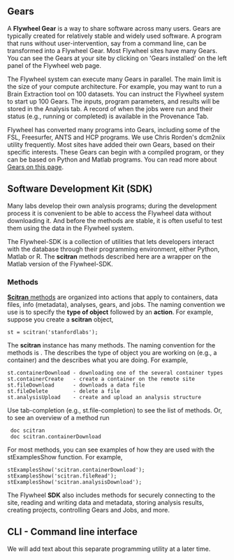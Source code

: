 ## Gears
A **Flywheel Gear** is a way to share software across many users.  Gears are typically created for relatively stable and widely used software. A program that runs without user-intervention, say from a command line, can be transformed into a Flywheel Gear.  Most Flywheel sites have many Gears. You can see the Gears at your site by clicking on 'Gears installed' on the left panel of the Flywheel web page.

The Flywheel system can execute many Gears in parallel. The main limit is the size of your compute architecture. For example, you may want to run a Brain Extraction tool on 100 datasets.  You can instruct the Flywheel system to start up 100 Gears.  The inputs, program parameters, and results will be stored in the Analysis tab.  A record of when the jobs were run and their status (e.g., running or completed) is available in the Provenance Tab.

Flywheel has converted many programs into Gears, including some of the FSL, Freesurfer, ANTS and HCP programs. We use Chris Rorden's dcm2niix utility frequently.  Most sites have added their own Gears, based on their specific interests. These Gears can begin with a compiled program, or they can be based on Python and Matlab programs. You can read more about [Gears on this page](Gears).

## Software Development Kit (SDK)
Many labs develop their own analysis programs; during the development process it is convenient to be able to access the Flywheel data without downloading it. And before the methods are stable, it is often useful to test them using the data in the Flywheel system.

The Flywheel-SDK is a collection of utilities that lets developers interact with the database through their programming environment, either Python, Matlab or R. The **scitran** methods described here are a wrapper on the Matlab version of the Flywheel-SDK.

### Methods
[**Scitran** methods](https://github.com/vistalab/scitran/wiki/scitran-methods) are organized into actions that apply to containers, data files, info (metadata), analyses, gears, and jobs. The naming convention we use is to specify the **type of object** followed by an **action**.  For example, suppose you create a **scitran** object, 

    st = scitran('stanfordlabs');

The **scitran** instance has many methods.  The naming convention for the methods is <noun><Action>.  The <noun> describes the type of object you are working on (e.g., a container) and the <Action> describes what you are doing.  For example,

```
st.containerDownload - downloading one of the several container types
st.containerCreate   - create a container on the remote site
st.fileDownload      - downloads a data file
st.fileDelete        - delete a file
st.analysisUpload    - create and upload an analysis structure
```
Use tab-completion (e.g., st.file<Tab>-completion) to see the list of methods. Or, to see an overview of a method run

     doc scitran
     doc scitran.containerDownload

For most methods, you can see examples of how they are used with the stExamplesShow function.  For example,

    stExamplesShow('scitran.containerDownload');
    stExamplesShow('scitran.fileRead');
    stExamplesShow('scitran.analysisDownload');

The Flywheel **SDK** also includes methods for securely connecting to the site, reading and writing data and metadata, storing analysis results, creating projects, controlling Gears and Jobs, and more.

## CLI - Command line interface

We will add text about this separate programming utility at a later time.


